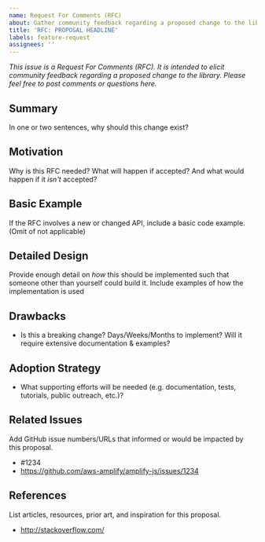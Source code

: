 ```yaml
---
name: Request For Comments (RFC)
about: Gather community feedback regarding a proposed change to the library
title: 'RFC: PROPOSAL HEADLINE'
labels: feature-request
assignees: ''
---
```


_This issue is a Request For Comments (RFC). It is intended to elicit community feedback regarding a proposed change to the library. Please feel free to post comments or questions here._

## Summary

In one or two sentences, why should this change exist?

## Motivation

Why is this RFC needed? What will happen if accepted? And what would happen if it *isn't* accepted?

## Basic Example

If the RFC involves a new or changed API, include a basic code example. (Omit of not applicable)

## Detailed Design

Provide enough detail on *how* this should be implemented such that someone other than yourself could build it.
Include examples of how the implementation is used

## Drawbacks

- Is this a breaking change? Days/Weeks/Months to implement? Will it require extensive documentation & examples?

## Adoption Strategy

- What supporting efforts will be needed (e.g. documentation, tests, tutorials, public outreach, etc.)?

## Related Issues

Add GitHub issue numbers/URLs that informed or would be impacted by this proposal.

- #1234
- https://github.com/aws-amplify/amplify-js/issues/1234

## References

List articles, resources, prior art, and inspiration for this proposal.

- http://stackoverflow.com/
